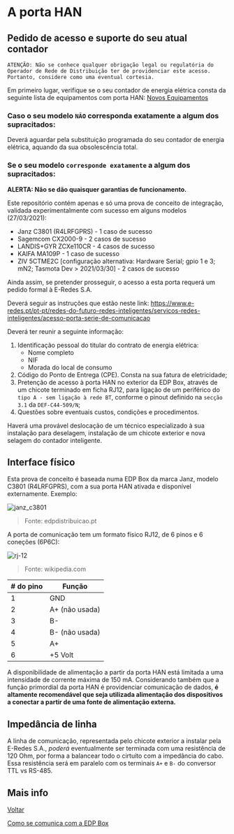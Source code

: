 # A porta HAN

## Pedido de acesso e suporte do seu atual contador

`ATENÇÃO: Não se conhece qualquer obrigação legal ou regulatória do Operador de Rede de Distribuição ter de providenciar este acesso. Portanto, considere como uma eventual cortesia.`

Em primeiro lugar, verifique se o seu contador de energia elétrica consta da seguinte lista de equipamentos com porta HAN: [Novos Equipamentos](https://www.edpdistribuicao.pt/sites/edd/files/2019-04/Novos_Equipamentos.pdf)

### Caso o seu modelo `NÃO` corresponda exatamente a algum dos supracitados:

Deverá aguardar pela substituição programada do seu contador de energia elétrica, aquando da sua obsolescência total.

### Se o seu modelo `corresponde exatamente` a algum dos supracitados:

**ALERTA: Não se dão quaisquer garantias de funcionamento.**

Este repositório contém apenas e só uma prova de conceito de integração, validada experimentalmente com sucesso em alguns modelos (27/03/2021):

* Janz C3801 (R4LRFGPRS) - 1 caso de sucesso
* Sagemcom CX2000-9 - 2 casos de sucesso
* LANDIS+GYR ZCXe110CR - 4 casos de sucesso
* KAIFA MA109P - 1 caso de sucesso
* ZIV 5CTME2C [configuração alternativa: Hardware Serial; gpio 1 e 3; mN2; Tasmota Dev > 2021/03/30] - 2 casos de sucesso

Ainda assim, se pretender prosseguir, o acesso a esta porta requerá um pedido formal à E-Redes S.A.

Deverá seguir as instruções que estão neste link: <https://www.e-redes.pt/pt-pt/redes-do-futuro-redes-inteligentes/servicos-redes-inteligentes/acesso-porta-serie-de-comunicacao>

Deverá ter reunir a seguinte informação:

1. Identificação pessoal do titular do contrato de energia elétrica:
   * Nome completo
   * NIF
   * Morada do local de consumo
2. Código do Ponto de Entrega (CPE). Consta na sua fatura de eletricidade;
3. Pretenção de acesso à porta HAN no exterior da EDP Box, através de um chicote terminado em ficha RJ12, para ligação de um periférico do `tipo A - sem ligação à rede BT`, conforme o pinout definido na `secção 3.1` da `DEF-C44-509/N`;
4. Questões sobre eventuais custos, condições e procedimentos.

Haverá uma provável deslocação de um técnico especializado à sua instalação para deselagem, instalação de um chicote exterior e nova selagem do contador inteligente.

## Interface físico

Esta prova de conceito é baseada numa EDP Box da marca Janz, modelo C3801 (R4LRFGPRS), com a sua porta HAN ativada e disponível externamente. Exemplo:

![janz_c3801](./img/janz_c3801.png)
> Fonte: edpdistribuicao.pt

A porta de comunicação tem um formato físico RJ12, de 6 pinos e 6 coneções (6P6C):

![rj-12](https://upload.wikimedia.org/wikipedia/commons/3/3c/Rj25_connector.jpg)
> Fonte: wikipedia.com

| # do pino | Função |
|----------|----------|
| 1| GND |
| 2| A+ (não usada) |
| 3| B- |
| 4| B- (não usada) |
| 5| A+ |
| 6| +5 Volt |

A disponibilidade de alimentação a partir da porta HAN está limitada a uma intensidade de corrente máxima de 150 mA. Considerando também que a função primordial da porta HAN é providenciar comunicação de dados, **é altamente recomendável que seja utilizada alimentação dos dispositivos a conectar a partir de uma fonte de alimentação externa.**

## Impedância de linha

A linha de comunicação, representada pelo chicote exterior a instalar pela E-Redes S.A., *poderá* eventualmente ser terminada com uma resistência de 120 Ohm, por forma a balancear todo o cirtuito com a impedância do cabo. Essa resistência será em paralelo com os terminais `A+` e `B-` do conversor TTL vs RS-485.

## Mais info

[Voltar](../README.md)

[Como se comunica com a EDP Box](./COMUNICACAO.md)
